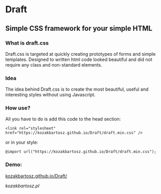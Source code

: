 # Draft
## Simple CSS framework for your simple HTML
### What is draft.css
Draft.css is targeted at quickly creating prototypes of forms and simple templates. Designed to written html code looked beautiful and did not require any class and non-standard elements.

### Idea
The idea behind Draft.css is to create the most beautiful, useful and interesting styles without using Javascript.

### How use?
All you have to do is add this code to the head section:

`<link rel="stylesheet" href="https://kozakbartosz.github.io/Draft/draft.min.css" />`

or in your style:

`@import url("https://kozakbartosz.github.io/Draft/draft.min.css");`

### Demo:
[kozakbartosz.github.io/Draft/](https://kozakbartosz.github.io/Draft/)


*kozakbartosz.pl*
